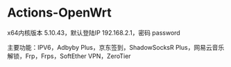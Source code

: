 # Actions-OpenWrt  

x64内核版本 5.10.43，默认登陆IP 192.168.2.1，密码 password

主要功能：IPV6，Adbyby Plus，京东签到，ShadowSocksR Plus，网易云音乐解锁，Frp，Frps，SoftEther VPN，ZeroTier
